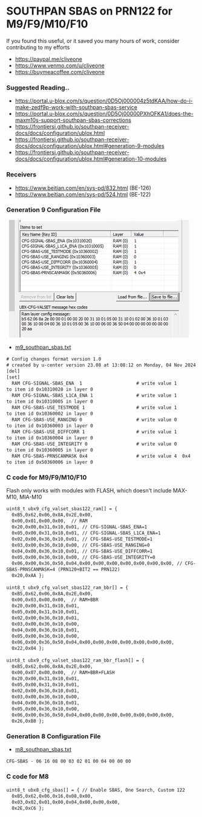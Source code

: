 # SOUTHPAN SBAS on PRN122 for M9/F9/M10/F10

If you found this useful, or it saved you many hours of work, consider contributing to my efforts
  *  https://paypal.me/cliveone  
  *  https://www.venmo.com/u/cliveone
  *  https://buymeacoffee.com/cliveone

### Suggested Reading..

  *  https://portal.u-blox.com/s/question/0D5Oj000004z5tdKAA/how-do-i-make-zedf9p-work-with-southpan-sbas-service
  *  https://portal.u-blox.com/s/question/0D5Oj00000PXhOFKA1/does-the-maxm10s-support-southpan-sbas-corrections
  *  https://frontiersi.github.io/southpan-receiver-docs/docs/configuration/ublox.html
  *  https://frontiersi.github.io/southpan-receiver-docs/docs/configuration/ublox.html#generation-9-modules
  *  https://frontiersi.github.io/southpan-receiver-docs/docs/configuration/ublox.html#generation-10-modules

### Receivers
  *  https://www.beitian.com/en/sys-pd/832.html  (BE-126)
  *  https://www.beitian.com/en/sys-pd/524.html  (BE-122)

### Generation 9 Configuration File
![alt text](cfg9_southpan_sbas.jpg?raw=true)
  *  [m9_southpan_sbas.txt](https://github.com/cturvey/RandomNinjaChef/blob/main/uBloxSouthPanSBAS/m9_southpan_sbas.txt)
```
# Config changes format version 1.0
# created by u-center version 23.08 at 13:08:12 on Monday, 04 Nov 2024
[del]
[set]
  RAM CFG-SIGNAL-SBAS_ENA  1                    # write value 1                    to item id 0x10310020 in layer 0
  RAM CFG-SIGNAL-SBAS_L1CA_ENA 1                # write value 1                    to item id 0x10310005 in layer 0
  RAM CFG-SBAS-USE_TESTMODE 1                   # write value 1                    to item id 0x10360002 in layer 0
  RAM CFG-SBAS-USE_RANGING 0                    # write value 0                    to item id 0x10360003 in layer 0
  RAM CFG-SBAS-USE_DIFFCORR 1                   # write value 1                    to item id 0x10360004 in layer 0
  RAM CFG-SBAS-USE_INTEGRITY 0                  # write value 0                    to item id 0x10360005 in layer 0
  RAM CFG-SBAS-PRNSCANMASK 0x4                  # write value 4  0x4               to item id 0x50360006 in layer 0
```
### C code for M9/F9/M10/F10
Flash only works with modules with FLASH, which doesn't include MAX-M10, MIA-M10
```
uint8_t ubx9_cfg_valset_sbas122_ram[] = {
  0xB5,0x62,0x06,0x8A,0x2E,0x00,
  0x00,0x01,0x00,0x00,  // RAM
  0x20,0x00,0x31,0x10,0x01, // CFG-SIGNAL-SBAS_ENA=1
  0x05,0x00,0x31,0x10,0x01, // CFG-SIGNAL-SBAS_L1CA_ENA=1
  0x02,0x00,0x36,0x10,0x01, // CFG-SBAS-USE_TESTMODE=1
  0x03,0x00,0x36,0x10,0x00, // CFG-SBAS-USE_RANGING=0
  0x04,0x00,0x36,0x10,0x01, // CFG-SBAS-USE_DIFFCORR=1
  0x05,0x00,0x36,0x10,0x00, // CFG-SBAS-USE_INTEGRITY=0
  0x06,0x00,0x36,0x50,0x04,0x00,0x00,0x00,0x00,0x00,0x00,0x00, // CFG-SBAS-PRNSCANMASK=4 (PRN120+BIT2 == PRN122)
  0x20,0xAA };

uint8_t ubx9_cfg_valset_sbas122_ram_bbr[] = {
  0xB5,0x62,0x06,0x8A,0x2E,0x00,
  0x00,0x03,0x00,0x00,  // RAM+BBR
  0x20,0x00,0x31,0x10,0x01,
  0x05,0x00,0x31,0x10,0x01,
  0x02,0x00,0x36,0x10,0x01,
  0x03,0x00,0x36,0x10,0x00,
  0x04,0x00,0x36,0x10,0x01,
  0x05,0x00,0x36,0x10,0x00,
  0x06,0x00,0x36,0x50,0x04,0x00,0x00,0x00,0x00,0x00,0x00,0x00,
  0x22,0x04 };

uint8_t ubx9_cfg_valset_sbas122_ram_bbr_flash[] = {
  0xB5,0x62,0x06,0x8A,0x2E,0x00,
  0x00,0x07,0x00,0x00,  // RAM+BBR+FLASH
  0x20,0x00,0x31,0x10,0x01,
  0x05,0x00,0x31,0x10,0x01,
  0x02,0x00,0x36,0x10,0x01,
  0x03,0x00,0x36,0x10,0x00,
  0x04,0x00,0x36,0x10,0x01,
  0x05,0x00,0x36,0x10,0x00,
  0x06,0x00,0x36,0x50,0x04,0x00,0x00,0x00,0x00,0x00,0x00,0x00,
  0x26,0xB8 };
```
### Generation 8 Configuration File
  *  [m8_southpan_sbas.txt](https://github.com/cturvey/RandomNinjaChef/blob/main/uBloxSouthPanSBAS/m8_southpan_sbas.txt)
```
CFG-SBAS - 06 16 08 00 03 02 01 00 04 00 00 00
```
### C code for M8
```
uint8_t ubx8_cfg_sbas[] = { // Enable SBAS, One Search, Custom 122
  0xB5,0x62,0x06,0x16,0x08,0x00,
  0x03,0x02,0x01,0x00,0x04,0x00,0x00,0x00,
  0x2E,0xC6 };
```
